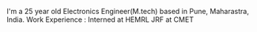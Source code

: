 I'm a 25 year old Electronics Engineer(M.tech) based in Pune, Maharastra, India.
Work Experience : 
   Interned at HEMRL
   JRF at CMET
